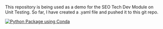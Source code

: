 This repository is being used as a demo for the SEO Tech Dev Module on Unit Testing.
So far, I have created a .yaml file and pushed it to this git repo.

[![Python Package using Conda](https://github.com/dfashemo/calculatorDemo/actions/workflows/python-package-conda.yml/badge.svg)](https://github.com/dfashemo/calculatorDemo/actions/workflows/python-package-conda.yml)
